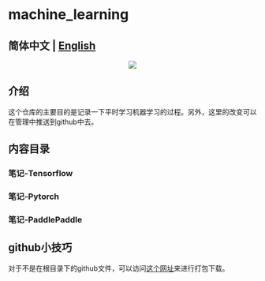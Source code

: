 # machine_learning

**简体中文** | [English](./README_en.md)
------------------------------------------------------------------------------------------
<p align="center">
  <a href=""><img src="https://img.shields.io/badge/python>3.7+-aff.svg"></a>
</p>

## 介绍
这个仓库的主要目的是记录一下平时学习机器学习的过程。另外，这里的改变可以在管理中推送到github中去。

## 内容目录

### 笔记-Tensorflow

### 笔记-Pytorch

### 笔记-PaddlePaddle

## github小技巧

对于不是在根目录下的github文件，可以访问[这个网址](https://minhaskamal.github.io/DownGit/#/home?url=https:%2F%2Fgithub.com%2Fjindongwang%2Ftransferlearning%2Fedit%2Fmaster%2Fcode%2Fdeep%2Fadarnn)来进行打包下载。